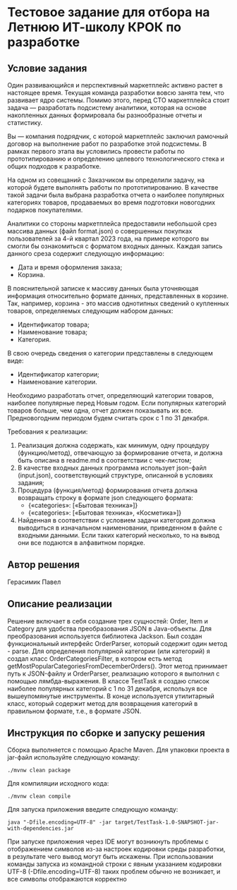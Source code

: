 # Тестовое задание для отбора на Летнюю ИТ-школу КРОК по разработке

## Условие задания
Один развивающийся и перспективный маркетплейс активно растет в настоящее время. Текущая команда разработки вовсю занята тем, что развивает ядро системы. Помимо этого, перед CTO маркетплейса стоит задача — разработать подсистему аналитики, которая на основе накопленных данных формировала бы разнообразные отчеты и статистику.

Вы — компания подрядчик, с которой маркетплейс заключил рамочный договор на выполнение работ по разработке этой подсистемы. В рамках первого этапа вы условились провести работы по прототипированию и определению целевого технологического стека и общих подходов к разработке.

На одном из совещаний с Заказчиком вы определили задачу, на которой будете выполнять работы по прототипированию. В качестве такой задачи была выбрана разработка отчета о наиболее популярных категориях товаров, продаваемых во время подготовки новогодних подарков покупателями.

Аналитики со стороны маркетплейса предоставили небольшой срез массива данных (файл format.json) о совершенных покупках пользователей за 4-й квартал 2023 года, на примере которого вы смогли бы ознакомиться с форматом входных данных. Каждая запись данного среза содержит следующую информацию:
- Дата и время оформления заказа;
- Корзина.

В пояснительной записке к массиву данных была уточняющая информация относительно формате данных, представленных в корзине. Так, например, корзина - это массив однотипных сведений о купленных товаров, определяемых следующим набором данных:
- Идентификатор товара;
- Наименование товара;
- Категория.

В свою очередь сведения о категории представлены в следующем виде:
- Идентификатор категории;
- Наименование категории.

Необходимо разработать отчет, определяющий категории товаров, наиболее популярные перед Новым годом. Если популярных категорий товаров больше, чем одна, отчет должен показывать их все. Предновогодним периодом будем считать срок с 1 по 31 декабря.

Требования к реализации:
1. Реализация должна содержать, как минимум, одну процедуру (функцию/метод), отвечающую за формирование отчета, и должна быть описана в readme.md в соответствии с чек-листом;
2. В качестве входных данных программа использует json-файл (input.json), соответствующий структуре, описанной в условиях задания;
3. Процедура (функция/метод) формирования отчета должна возвращать строку в формате json следующего формата:
   - {«categories»: [«Бытовая техника»]}
   - {«categories»: [«Бытовая техника», «Косметика»]}
4. Найденная в соответствии с условием задачи категория должна выводиться в изначальном наименовании, приведенном в файле с входными данными. Если таких категорий несколько, то на вывод они все подаются в алфавитном порядке.

## Автор решения
Герасимик Павел

## Описание реализации
Решение включает в себя создание трех сущностей: Order, Item и Category для удобства преобразования JSON в Java-объекты. 
Для преобразования используется библиотека Jackson. 
Был создан функциональный интерфейс OrderParser, который содержит один метод - parse. 
Для определения популярной категории (или категорий) я создал класс OrderCategoriesFilter, в котором есть метод getMostPopularCategoriesFromDecemberOrders(). Этот метод принимает путь к JSON-файлу и OrderParser, реализацию которого я выполнил с помощью лямбда-выражения. 
В классе TestTask я создаю список наиболее популярных категорий с 1 по 31 декабря, используя все вышеупомянутые инструменты. 
В конце используется утилитарный класс, который содержит метод для возвращения категорий в правильном формате, т.е., в формате JSON.

## Инструкция по сборке и запуску решения
Сборка выполняется с помощью Apache Maven.
Для упаковки проекта в jar-файл используйте следующую команду:
``` 
./mvnw clean package 
```
Для компиляции исходного кода:
``` 
./mvnw clean compile
```
Для запуска приложения введите следующую команду:
``` 
java "-Dfile.encoding=UTF-8" -jar target/TestTask-1.0-SNAPSHOT-jar-with-dependencies.jar
```
При запуске приложения через IDE могут возникнуть проблемы с отображением символов из-за настроек кодировки среды разработки, в результате чего вывод могут быть искажены. При использовании команды запуска из командной строки с явным указанием кодировки UTF-8 (-Dfile.encoding=UTF-8) таких проблем обычно не возникает, и все символы отображаются корректно